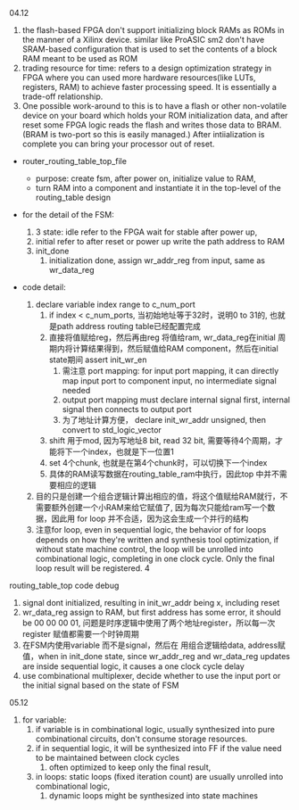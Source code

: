 04.12

1. the flash-based FPGA don't support initializing block RAMs as ROMs in the manner of a Xilinx device. similar like ProASIC sm2 don't have SRAM-based configuration that is used to
   set the contents of a block RAM meant to be used as ROM
2. trading resource for time: refers to a design optimization strategy in FPGA where you can used more hardware resources(like LUTs, registers, RAM) to achieve faster processing speed. It is essentially a trade-off relationship.
3. One possible work-around to this is to have a flash or other non-volatile device on your board which holds your ROM initialization data, and after reset some FPGA logic reads the flash and writes those data to BRAM. (BRAM is two-port so this is easily managed.) After intiialization is complete you can bring your processor out of reset.

* router_routing_table_top_file

  * purpose: create fsm, after power on, initialize value to RAM,
  * turn RAM into a component and instantiate it in the top-level of the routing_table design
* for the detail of the FSM:

  1. 3 state: idle refer to the FPGA wait for stable after power up,
  2. initial refer to after reset or power up write the path address to RAM
  3. init_done
     1. initialization done, assign wr_addr_reg from input, same as wr_data_reg
* code detail:

  1. declare variable index range to c_num_port
     1. if index < c_num_ports, 当初始地址等于32时，说明0 to 31的, 也就是path address routing table已经配置完成
     2. 直接将值赋给reg，然后再由reg 将值给ram, wr_data_reg在initial 周期内将计算结果得到，然后赋值给RAM component，然后在initial state期间 assert init_wr_en
        1. 需注意 port mapping: for input port mapping, it can directly map input port to component input, no intermediate signal needed
        2. output port mapping must declare internal signal first, internal signal then connects to output port
        3. 为了地址计算方便， declare init_wr_addr unsigned, then convert to std_logic_vector
     3. shift 用于mod, 因为写地址8 bit, read 32 bit, 需要等待4个周期，才能将下一个index，也就是下一位置1
     4. set 4个chunk, 也就是在第4个chunk时，可以切换下一个index
     5. 具体的RAM读写数据在routing_table_ram中执行，因此top 中并不需要相应的逻辑
  2. 目的只是创建一个组合逻辑计算出相应的值，将这个值赋给RAM就行，不需要额外创建一个小RAM来给它赋值了, 因为每次只能给ram写一个数据，因此用 for loop 并不合适，因为这会生成一个并行的结构
  3. 注意for loop, even in sequential logic, the behavior of for loops depends on how they're written and synthesis tool optimization, if without state machine control, the loop will be unrolled into combinational logic, completing in one clock cycle. Only the final loop result will be registered.
  4

routing_table_top code debug
1. signal dont initialized, resulting in init_wr_addr being x, including reset 
2. wr_data_reg assign to RAM, but first address has some error, it should be 00 00 00 01, 问题是时序逻辑中使用了两个地址register，所以每一次register 赋值都需要一个时钟周期
3. 在FSM内使用variable 而不是signal，然后在 用组合逻辑给data, address赋值，when in init_done state, since wr_addr_reg and wr_data_reg updates are inside sequential logic, it causes a one clock cycle delay
4. use combinational multiplexer, decide whether to use the input port or the initial signal based on the state of FSM



05.12

1. for variable:
   1. if variable is in combinational logic, usually synthesized into pure combinational circuits, don't consume storage resources.
   2. if in sequential logic, it will be synthesized into FF if the value need to be maintained between clock cycles
      1. often optimized to keep only the final result,
   3. in loops: static loops (fixed iteration count) are usually unrolled into combinational logic,
      1. dynamic loops might be synthesized into state machines
